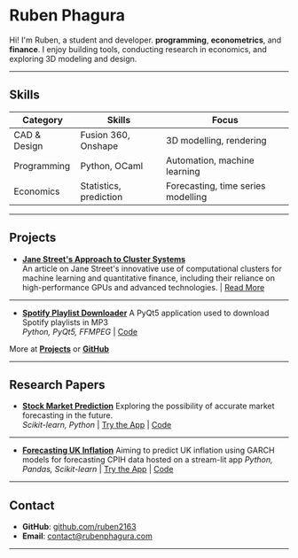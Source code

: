 # Ruben Phagura

Hi! I'm Ruben, a student and developer. **programming**, **econometrics**, and **finance**. I enjoy building tools, conducting research in economics, and exploring 3D modeling and design.

---

## Skills

| Category     | Skills                 | Focus                              |
| ------------ | ---------------------- | ---------------------------------- |
| CAD & Design | Fusion 360, Onshape    | 3D modelling, rendering            |
| Programming  | Python, OCaml          | Automation, machine learning       |
| Economics    | Statistics, prediction | Forecasting, time series modelling |

---

## Projects

* [**Jane Street's Approach to Cluster Systems**](../rubens-economics/jane-streets-approach-to-cluster-systems/)  
  An article on Jane Street's innovative use of computational clusters for machine learning and quantitative finance, including their reliance on high-performance GPUs and advanced technologies. | [Read More](../rubens-economics/jane-streets-approach-to-cluster-systems/)

---

* [**Spotify Playlist Downloader**](../projects/spotify-playlist-downloader/) 
  A PyQt5 application used to download Spotify playlists in MP3  
  *Python, PyQt5, FFMPEG* | [Code](https://github.com/ruben2163/Spotify-Playlist-Downloader)

More at **[Projects](../projects/)** or **[GitHub](https://github.com/ruben2163?tab=repositories)**  

---

## Research Papers

* [**Stock Market Prediction**](../rubens-economics/market-prediction/) 
  Exploring the possibility of accurate market forecasting in the future.  
  *Scikit-learn, Python* | [Try the App](https://rubenphagura-market-prediction.streamlit.app) | [Code](https://github.com/ruben2163/market-prediction)

---

* [**Forecasting UK Inflation**](../rubens-economics/forecasting-uk-inflation/) 
  Aiming to predict UK inflation using GARCH models for forecasting CPIH data hosted on a stream-lit app
  *Python, Pandas, Scikit-learn* | [Try the App](https://rubenphagura-uk-inflation.streamlit.app) | [Code](https://github.com/ruben2163/uk-inflation)

---

## Contact

- **GitHub**: [github.com/ruben2163](https://github.com/ruben2163)  
- **Email**: [contact@rubenphagura.com](mailto:contact@rubenphagura.com)  

---
